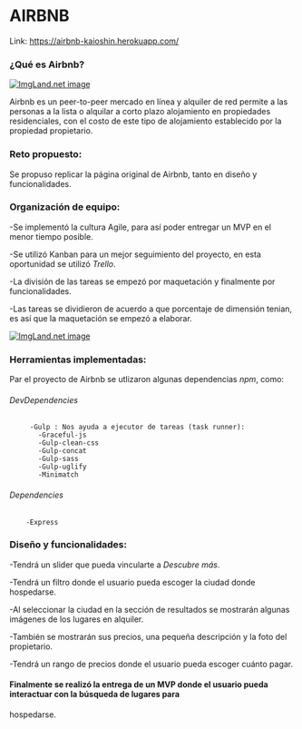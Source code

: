 # AIRBNB

Link: https://airbnb-kaioshin.herokuapp.com/

### ¿Qué es Airbnb?
<a href="http://4.1m.yt/dx1fuy.png" target="_blank"><img src="http://4.1m.yt/dx1fuy.png" alt="ImgLand.net image" /></a>

Airbnb es un peer-to-peer mercado en línea y alquiler de red permite a las personas a la lista o alquilar a corto plazo alojamiento en propiedades residenciales, con el costo de este tipo de alojamiento establecido por la propiedad propietario.

### Reto propuesto:

Se propuso replicar la página original de Airbnb, tanto en diseño y funcionalidades.

### Organización de equipo:

   -Se implementó la cultura Agile, para así poder entregar un MVP en el menor tiempo posible.

   -Se utilizó Kanban para un mejor seguimiento del proyecto, en esta oportunidad se utilizó *Trello*.
   
   -La división de las tareas se empezó por maquetación y finalmente por funcionalidades.
   
   -Las tareas se dividieron de acuerdo a que porcentaje de dimensión tenian, es así que la maquetación se empezó a elaborar.
   
   <a href="http://1.1m.yt/bSI_oAj.png" target="_blank"><img src="http://1.1m.yt/bSI_oAj.png" alt="ImgLand.net image" /></a>

### Herramientas implementadas:

Par el proyecto de Airbnb se utlizaron algunas dependencias *npm*, como:

######   DevDependencies

         -Gulp : Nos ayuda a ejecutor de tareas (task runner):
           -Graceful-js
           -Gulp-clean-css
           -Gulp-concat
           -Gulp-sass
           -Gulp-uglify
           -Minimatch
           
######  Dependencies
 
        -Express
        
### Diseño y funcionalidades:
 
  -Tendrá un slider que pueda vincularte a *Descubre más*.
  
  -Tendrá un filtro donde el usuario pueda escoger la ciudad donde hospedarse.
  
  -Al seleccionar la ciudad en la sección de resultados se mostrarán algunas imágenes de los lugares en alquiler.
  
  -También se mostrarán sus precios, una pequeña descripción y la foto del propietario.
  
  -Tendrá un rango de precios donde el usuario pueda escoger cuánto pagar.
  
  
 
#### Finalmente se realizó la entrega de un MVP donde el usuario pueda interactuar con la búsqueda de lugares para 
hospedarse.
